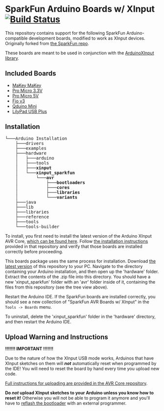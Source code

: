 # SparkFun Arduino Boards w/ XInput [![Build Status](https://github.com/dmadison/ArduinoXInput_Sparkfun/workflows/build/badge.svg?branch=master)](https://github.com/dmadison/ArduinoXInput_Sparkfun/actions?query=workflow%3Abuild)

This repository contains support for the following SparkFun Arduino-compatible development boards, modified to work as XInput devices. Originally forked from [the SparkFun repo](https://github.com/sparkfun/Arduino_Boards).

These boards are meant to be used in conjunction with the [ArduinoXInput library](https://github.com/dmadison/ArduinoXInput).

## Included Boards

* [MaKey MaKey](https://www.sparkfun.com/products/11511)
* [Pro Micro 3.3V](https://www.sparkfun.com/products/10999)
* [Pro Micro 5V](https://www.sparkfun.com/products/11098)
* [Fio v3](https://www.sparkfun.com/products/11520)
* [Qduino Mini](https://www.sparkfun.com/products/13614)
* [LilyPad USB Plus](https://www.sparkfun.com/products/14346)

## Installation
<pre>
└───Arduino Installation
	├───drivers
	├───examples
	├───hardware
	│   ├───arduino
	│   ├───tools
	│   ├───<b>xinput</b>
	│   └───<b>xinput_sparkfun
	│       └───avr
	│           ├───bootloaders
	│           ├───cores
	│           ├───libraries
	│           └───variants</b>
	├───java
	├───lib
	├───libraries
	├───reference
	├───tools
	└───tools-builder
</pre>

To install, you first need to install the latest version of the Arduino XInput AVR Core, [which can be found here](https://github.com/dmadison/ArduinoXInput_AVR). Follow [the installation instructions](https://github.com/dmadison/ArduinoXInput_AVR/#installation) provided in that repository and verify that those boards are installed correctly before proceeding.

This boards package uses the same process for installation. Download [the latest version](../../releases/latest) of this repository to your PC. Navigate to the directory containing your Arduino installation, and then open up the 'hardware' folder. Extract the contents of the .zip file into this directory. You should have a new 'xinput_sparkfun' folder with an 'avr' folder inside of it, containing the files from this repository (see the tree view above).

Restart the Arduino IDE. If the SparkFun boards are installed correctly, you should see a new collection of "SparkFun AVR Boards w/ XInput" in the `Tools -> Boards` menu.

To uninstall, delete the 'xinput_sparkfun' folder in the 'hardware' directory, and then restart the Arduino IDE.

## Upload Warning and Instructions

**!!!!!!! IMPORTANT !!!!!!!**

Due to the nature of how the XInput USB mode works, Arduinos that have XInput sketches on them will ***not*** automatically reset when programmed by the IDE! You will need to reset the board by hand every time you upload new code.

[Full instructions for uploading are provided in the AVR Core repository](https://github.com/dmadison/ArduinoXInput_AVR/#upload-warning-and-instructions).

**Do *not* upload XInput sketches to your Arduino unless you know how to reset it!** Otherwise you will not be able to program it anymore and you'll have to [reflash the bootloader](https://learn.sparkfun.com/tutorials/installing-an-arduino-bootloader/all) with an external programmer.
